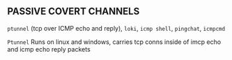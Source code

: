 ## PASSIVE COVERT CHANNELS

`ptunnel` (tcp over ICMP echo and reply), `loki`, `icmp shell`, `pingchat`, `icmpcmd` 

`Ptunnel`
Runs on linux and windows, carries tcp conns inside of imcp echo and icmp echo reply packets